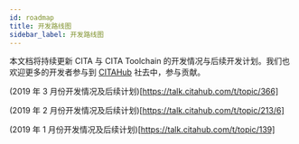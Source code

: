 ```yaml
---
id: roadmap
title: 开发路线图
sidebar_label: 开发路线图
---
```


本文档将持续更新 CITA 与 CITA Toolchain 的开发情况与后续开发计划。我们也欢迎更多的开发者参与到 [CITAHub](https://www.citahub.com/) 社去中，参与贡献。

(2019 年 3 月份开发情况及后续计划)[https://talk.citahub.com/t/topic/366]

(2019 年 2 月份开发情况及后续计划)[https://talk.citahub.com/t/topic/213/6]

(2019 年 1 月份开发情况及后续计划)[https://talk.citahub.com/t/topic/139]